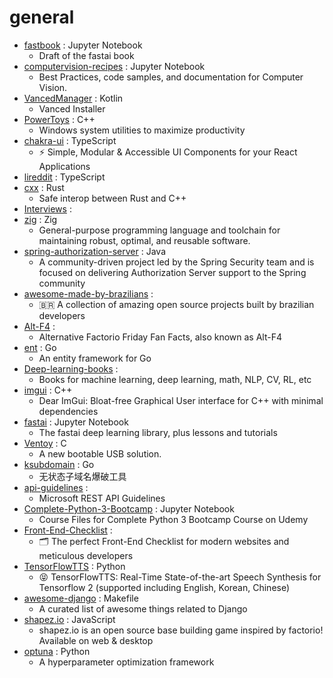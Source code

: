 # general
- [fastbook](https://github.com/fastai/fastbook) : Jupyter Notebook
  - Draft of the fastai book
- [computervision-recipes](https://github.com/microsoft/computervision-recipes) : Jupyter Notebook
  - Best Practices, code samples, and documentation for Computer Vision.
- [VancedManager](https://github.com/YTVanced/VancedManager) : Kotlin
  - Vanced Installer
- [PowerToys](https://github.com/microsoft/PowerToys) : C++
  - Windows system utilities to maximize productivity
- [chakra-ui](https://github.com/chakra-ui/chakra-ui) : TypeScript
  - ⚡️ Simple, Modular & Accessible UI Components for your React Applications
- [lireddit](https://github.com/benawad/lireddit) : TypeScript
- [cxx](https://github.com/dtolnay/cxx) : Rust
  - Safe interop between Rust and C++
- [Interviews](https://github.com/Feynman687/Interviews) : 
- [zig](https://github.com/ziglang/zig) : Zig
  - General-purpose programming language and toolchain for maintaining robust, optimal, and reusable software.
- [spring-authorization-server](https://github.com/spring-projects-experimental/spring-authorization-server) : Java
  - A community-driven project led by the Spring Security team and is focused on delivering Authorization Server support to the Spring community
- [awesome-made-by-brazilians](https://github.com/felipefialho/awesome-made-by-brazilians) : 
  - 🇧🇷 A collection of amazing open source projects built by brazilian developers
- [Alt-F4](https://github.com/AlternativeFFFF/Alt-F4) : 
  - Alternative Factorio Friday Fan Facts, also known as Alt-F4
- [ent](https://github.com/facebook/ent) : Go
  - An entity framework for Go
- [Deep-learning-books](https://github.com/loveunk/Deep-learning-books) : 
  - Books for machine learning, deep learning, math, NLP, CV, RL, etc
- [imgui](https://github.com/ocornut/imgui) : C++
  - Dear ImGui: Bloat-free Graphical User interface for C++ with minimal dependencies
- [fastai](https://github.com/fastai/fastai) : Jupyter Notebook
  - The fastai deep learning library, plus lessons and tutorials
- [Ventoy](https://github.com/ventoy/Ventoy) : C
  - A new bootable USB solution.
- [ksubdomain](https://github.com/knownsec/ksubdomain) : Go
  - 无状态子域名爆破工具
- [api-guidelines](https://github.com/microsoft/api-guidelines) : 
  - Microsoft REST API Guidelines
- [Complete-Python-3-Bootcamp](https://github.com/Pierian-Data/Complete-Python-3-Bootcamp) : Jupyter Notebook
  - Course Files for Complete Python 3 Bootcamp Course on Udemy
- [Front-End-Checklist](https://github.com/thedaviddias/Front-End-Checklist) : 
  - 🗂 The perfect Front-End Checklist for modern websites and meticulous developers
- [TensorFlowTTS](https://github.com/TensorSpeech/TensorFlowTTS) : Python
  - 😝 TensorFlowTTS: Real-Time State-of-the-art Speech Synthesis for Tensorflow 2 (supported including English, Korean, Chinese)
- [awesome-django](https://github.com/wsvincent/awesome-django) : Makefile
  - A curated list of awesome things related to Django
- [shapez.io](https://github.com/tobspr/shapez.io) : JavaScript
  - shapez.io is an open source base building game inspired by factorio! Available on web & desktop
- [optuna](https://github.com/optuna/optuna) : Python
  - A hyperparameter optimization framework
